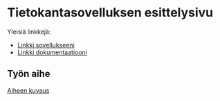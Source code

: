 # Tietokantasovelluksen esittelysivu

Yleisiä linkkejä:

* [Linkki sovellukseeni](http://pebmatts.users.cs.helsinki.fi/tsoha/)
* [Linkki dokumentaatiooni](https://github.com/Nabscina/Tsoha-Bootstrap/blob/master/doc/dokumentaatio.pdf)

## Työn aihe

[Aiheen kuvaus](http://advancedkittenry.github.io/suunnittelu_ja_tyoymparisto/aiheet/Elektroninen_keittokirja.html) 
